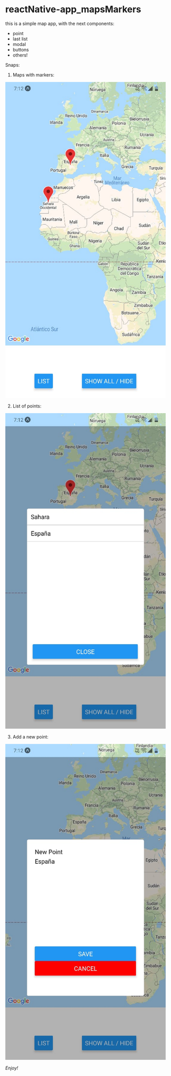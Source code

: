 # reactNative-app_mapsMarkers

this is a simple map app, with the next components: 
 * point 
 * last list
 * modal
 * buttons
 * others!
 
 Snaps: 
 1. Maps with markers:
 
![Image of Maps with markers](assets/snaps/modalMap.jpeg)

 2. List of points:
 
![Image of Maps with markers](assets/snaps/modalList.jpeg)

 3. Add a new point:
 
![Image of Maps with markers](assets/snaps/modalPoint.jpeg)
  
 
*Enjoy!*

